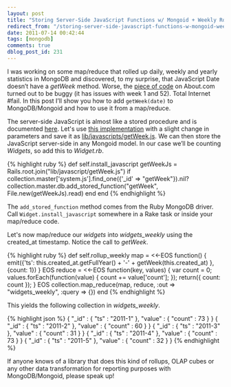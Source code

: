 ```yaml
---
layout: post
title: "Storing Server-Side JavaScript Functions w/ Mongoid + Weekly Rollup"
redirect_from: "/storing-server-side-javascript-functions-w-mongoid-weekly-rollup/"
date: 2011-07-14 00:42:44
tags: [mongodb]
comments: true
dblog_post_id: 231
---
```

I was working on some map/reduce that rolled up daily, weekly and yearly statistics in MongoDB and discovered, to my surprise, that JavaScript Date doesn’t have a _getWeek_ method. Worse, the [piece of code](https://javascript.about.com/library/blweekyear.htm) on About.com turned out to be buggy (it has issues with week 1 and 52). Total Internet #fail. In this post I’ll show you how to add `getWeek(date)` to MongoDB/Mongoid and how to use it from a map/reduce.

The server-side JavaScript is almost like a stored procedure and is documented [here](https://www.mongodb.org/display/DOCS/Server-side+Code+Execution). Let's use [this implementation](https://techblog.procurios.nl/k/n618/news/view/33796/14863/Calculate-ISO-8601-week-and-year-in-javascript.html) with a slight change in parameters and save it as [lib/javascripts/getWeek.js](https://gist.github.com/1081513). We can then store the JavaScript server-side in any Mongoid model. In our case we’ll be counting _Widgets_, so add this to _Widget.rb_.

{% highlight ruby %}
def self.install_javascript
  getWeekJs = Rails.root.join("lib/javascript/getWeek.js")
  if collection.master['system.js'].find_one({'_id' => "getWeek"}).nil?
    collection.master.db.add_stored_function("getWeek", File.new(getWeekJs).read)
  end
end
{% endhighlight %}

The `add_stored_function` method comes from the Ruby MongoDB driver. Call `Widget.install_javascript` somewhere in a Rake task or inside your map/reduce code.

Let's now map/reduce our _widgets_ into _widgets_weekly_ using the created_at timestamp. Notice the call to _getWeek_.

{% highlight ruby %}
def self.rollup_weekly
  map = <<-EOS
    function() {
        emit({'ts': this.created_at.getFullYear() + '-' + getWeek(this.created_at) }, {count: 1})
    }
  EOS
  reduce = <<-EOS
    function(key, values) {
      var count = 0;
      values.forEach(function(value) {
        count += value['count'];
      });
      return({ count: count });
    }
  EOS
  collection.map_reduce(map, reduce, :out => "widgets_weekly", :query => {})
end
{% endhighlight %}

This yields the following collection in _widgets_weekly_.

{% highlight json %}
{ "_id" : { "ts" : "2011-1" }, "value" : { "count" : 73 } }
{ "_id" : { "ts" : "2011-2" }, "value" : { "count" : 60 } }
{ "_id" : { "ts" : "2011-3" }, "value" : { "count" : 31 } }
{ "_id" : { "ts" : "2011-4" }, "value" : { "count" : 73 } }
{ "_id" : { "ts" : "2011-5" }, "value" : { "count" : 32 } }
{% endhighlight %}

If anyone knows of a library that does this kind of rollups, OLAP cubes or any other data transformation for reporting purposes with MongoDB/Mongoid, please speak up!
